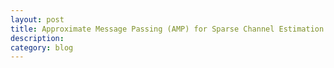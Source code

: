 ```yaml
---
layout: post
title: Approximate Message Passing (AMP) for Sparse Channel Estimation
description: 
category: blog
---
```

